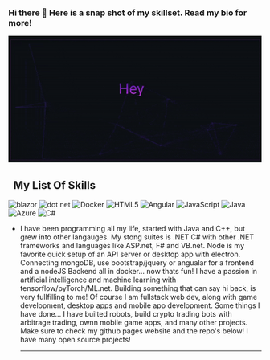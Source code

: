 ### Hi there 👋 Here is a snap shot of my skillset. Read my bio for more!


![Hey there, I am Parker Bidigare.](https://github.com/sovr610/sovr610/raw/master/github-gif.gif)

## &nbsp; My List Of Skills

<img src="https://cdn.jsdelivr.net/gh/devicons/devicon@latest/icons/blazor/blazor-original.svg" alt="blazor" width="50" height="50" /> <img src="https://cdn.jsdelivr.net/gh/devicons/devicon@latest/icons/dot-net/dot-net-plain-wordmark.svg" alt="dot net" width="50" height="50"/> <img src="https://cdn.jsdelivr.net/gh/devicons/devicon@latest/icons/docker/docker-original-wordmark.svg" alt="Docker" Width="50" height="50"/> <img src="https://cdn.jsdelivr.net/gh/devicons/devicon@latest/icons/html5/html5-original-wordmark.svg" alt="HTML5" width="50" height="50"/> <img src="https://cdn.jsdelivr.net/gh/devicons/devicon@latest/icons/angularjs/angularjs-original.svg" alt="Angular" width="50" height="50"/> <img src="https://cdn.jsdelivr.net/gh/devicons/devicon@latest/icons/javascript/javascript-plain.svg" alt="JavaScript" width="50" height="50"/> <img src="https://cdn.jsdelivr.net/gh/devicons/devicon@latest/icons/java/java-original-wordmark.svg" alt="Java" width="50" height="50"/> <img src="https://cdn.jsdelivr.net/gh/devicons/devicon@latest/icons/azure/azure-original-wordmark.svg" alt="Azure" width="50" height="50"/> <img src="https://cdn.jsdelivr.net/gh/devicons/devicon@latest/icons/csharp/csharp-original.svg" alt="C#" width="50" height="50"/>

- I have been programming all my life, started with Java and C++, but grew into other langauges. My stong suites is .NET C# with
  other .NET frameworks and languages like ASP.net, F# and VB.net. Node is my favorite quick setup of an API server or desktop
  app with electron. Connecting mongoDB, use bootstrap/jquery or angualar for a frontend and a nodeJS Backend all in docker... 
  now thats fun! I have a passion in artificial intelligence and machine learning with tensorflow/pyTorch/ML.net. Building
  something that can say hi back, is very fullfilling to me! Of course I am fullstack web dev, along with game development,
  desktop apps and mobile app development. Some things I have done... I have builted robots, build crypto trading bots with
  arbitrage trading, ownn mobile game apps, and many other projects. Make sure to check my github pages website and the repo's
  below! I have many open source projects!<hr/><br/>


<!--
**sovr610/sovr610** is a ✨ _special_ ✨ repository because its `README.md` (this file) appears on your GitHub profile.

Here are some ideas to get you started:

- 🔭 I’m currently working on ...
- 🌱 I’m currently learning ...
- 👯 I’m looking to collaborate on ...
- 🤔 I’m looking for help with ...
- 💬 Ask me about ...
- 📫 How to reach me: ...
- 😄 Pronouns: ...
- ⚡ Fun fact: ...
-->
